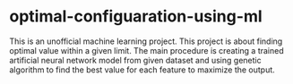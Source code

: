 # optimal-configuaration-using-ml
This is an unofficial machine learning project. This project is about finding optimal value within a given limit. The main procedure is creating a trained artificial neural network model from given dataset and using genetic algorithm to find the best value for each feature to maximize the output.

